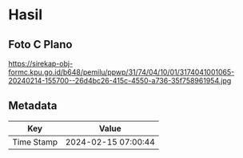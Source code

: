 # Hasil

## Foto C Plano

https://sirekap-obj-formc.kpu.go.id/b648/pemilu/ppwp/31/74/04/10/01/3174041001065-20240214-155700--26d4bc26-415c-4550-a736-35f758961954.jpg


## Metadata

| Key        | Value               |
| ---------- | ------------------- |
| Time Stamp | 2024-02-15 07:00:44 |



